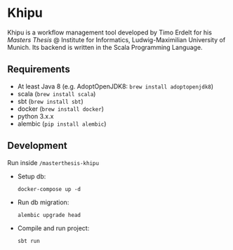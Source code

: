 # Khipu

Khipu is a workflow management tool developed by Timo Erdelt for his _Masters Thesis_ @ Institute for Informatics, 
Ludwig-Maximilian University of Munich. Its backend is written in the Scala Programming Language.

## Requirements
- At least Java 8 (e.g. AdoptOpenJDK8: `brew install adoptopenjdk8`)
- scala (`brew install scala`)
- sbt (`brew install sbt`)
- docker (`brew install docker`)
- python 3.x.x
- alembic (`pip install alembic`)

## Development
Run inside `/masterthesis-khipu`
- Setup db:
  ```
  docker-compose up -d
  ```
- Run db migration:
  ```
  alembic upgrade head
  ```
- Compile and run project:
  ```
  sbt run
  ```
